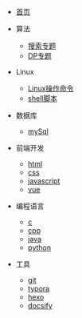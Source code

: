 * [首页](/)
* 算法
	* [搜索专题](/algorithm/search.md)
	* [DP专题](/algorithm/DP.md)
* Linux
	* [Linux操作命令](#)
	* [shell脚本](#)
* 数据库

  * [mySql](#)
* 前端开发
  * [html](#)
  * [css](#)
  * [javascript](#)
  * [vue](#)
* 编程语言
  	* [c](#)
    * [cpp](#)
    * [java](#)
    * [python](#)
* 工具
  * [git](#)
  * [typora](#)
  * [hexo](#)
  * [docsify](#)

